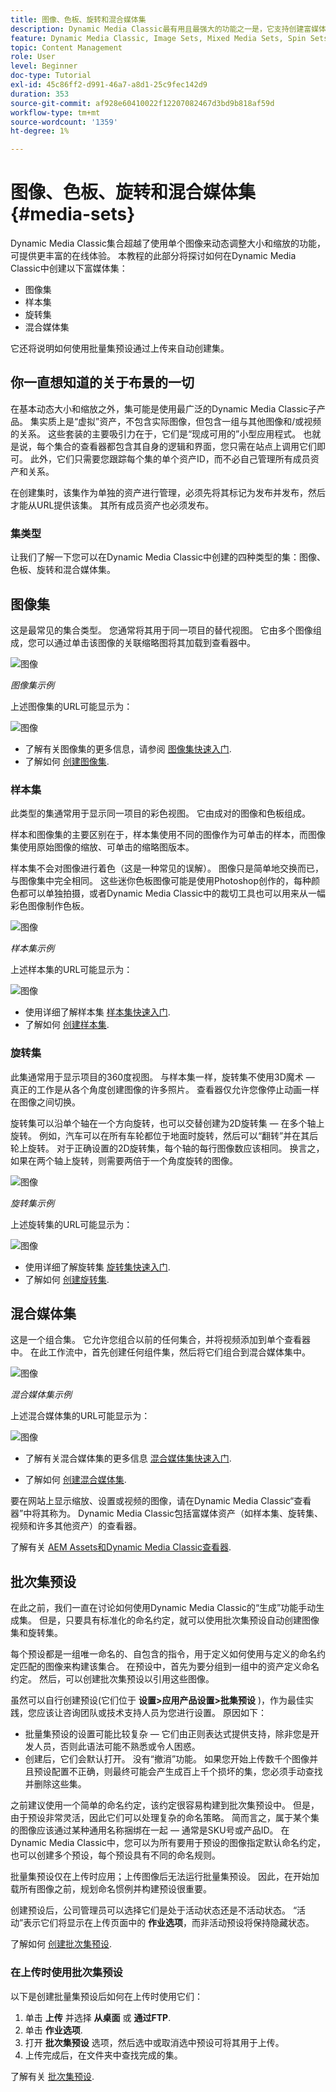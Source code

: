 ```yaml
---
title: 图像、色板、旋转和混合媒体集
description: Dynamic Media Classic最有用且最强大的功能之一是，它支持创建富媒体集，如图像、色板、旋转和混合媒体集。 了解每个富媒体集是什么以及如何在Dynamic Media Classic中创建每种类型。 然后，了解有关批量集预设的更多信息，该功能可在上传时自动创建富媒体集。
feature: Dynamic Media Classic, Image Sets, Mixed Media Sets, Spin Sets
topic: Content Management
role: User
level: Beginner
doc-type: Tutorial
exl-id: 45c86ff2-d991-46a7-a8d1-25c9fec142d9
duration: 353
source-git-commit: af928e60410022f12207082467d3bd9b818af59d
workflow-type: tm+mt
source-wordcount: '1359'
ht-degree: 1%

---
```


# 图像、色板、旋转和混合媒体集 {#media-sets}

Dynamic Media Classic集合超越了使用单个图像来动态调整大小和缩放的功能，可提供更丰富的在线体验。 本教程的此部分将探讨如何在Dynamic Media Classic中创建以下富媒体集：

- 图像集
- 样本集
- 旋转集
- 混合媒体集

它还将说明如何使用批量集预设通过上传来自动创建集。

## 你一直想知道的关于布景的一切

在基本动态大小和缩放之外，集可能是使用最广泛的Dynamic Media Classic子产品。 集实质上是“虚拟”资产，不包含实际图像，但包含一组与其他图像和/或视频的关系。 这些套装的主要吸引力在于，它们是“现成可用的”小型应用程式。 也就是说，每个集合的查看器都包含其自身的逻辑和界面，您只需在站点上调用它们即可。 此外，它们只需要您跟踪每个集的单个资产ID，而不必自己管理所有成员资产和关系。

在创建集时，该集作为单独的资产进行管理，必须先将其标记为发布并发布，然后才能从URL提供该集。 其所有成员资产也必须发布。

### 集类型

让我们了解一下您可以在Dynamic Media Classic中创建的四种类型的集：图像、色板、旋转和混合媒体集。

## 图像集

这是最常见的集合类型。 您通常将其用于同一项目的替代视图。 它由多个图像组成，您可以通过单击该图像的关联缩略图将其加载到查看器中。

![图像](assets/media-sets/image-set-1.jpg)

_图像集示例_

上述图像集的URL可能显示为：

![图像](assets/media-sets/image-set-url-1.png)

- 了解有关图像集的更多信息，请参阅 [图像集快速入门](https://experienceleague.adobe.com/docs/dynamic-media-classic/using/image-sets/quick-start-image-sets.html).
- 了解如何 [创建图像集](https://experienceleague.adobe.com/docs/dynamic-media-classic/using/image-sets/creating-image-set.html#creating-an-image-set).

### 样本集

此类型的集通常用于显示同一项目的彩色视图。 它由成对的图像和色板组成。

样本和图像集的主要区别在于，样本集使用不同的图像作为可单击的样本，而图像集使用原始图像的缩放、可单击的缩略图版本。

样本集不会对图像进行着色（这是一种常见的误解）。 图像只是简单地交换而已，与图像集中完全相同。 这些迷你色板图像可能是使用Photoshop创作的，每种颜色都可以单独拍摄，或者Dynamic Media Classic中的裁切工具也可以用来从一幅彩色图像制作色板。

![图像](assets/media-sets/image-set-2.jpg)

_样本集示例_

上述样本集的URL可能显示为：

![图像](assets/media-sets/image-set_url.png)

- 使用详细了解样本集 [样本集快速入门](https://experienceleague.adobe.com/docs/dynamic-media-classic/using/swatch-sets/quick-start-swatch-sets.html).
- 了解如何 [创建样本集](https://experienceleague.adobe.com/docs/dynamic-media-classic/using/swatch-sets/creating-swatch-set.html#creating-a-swatch-set).

### 旋转集

此集通常用于显示项目的360度视图。 与样本集一样，旋转集不使用3D魔术 — 真正的工作是从各个角度创建图像的许多照片。 查看器仅允许您像停止动画一样在图像之间切换。

旋转集可以沿单个轴在一个方向旋转，也可以交替创建为2D旋转集 — 在多个轴上旋转。 例如，汽车可以在所有车轮都位于地面时旋转，然后可以“翻转”并在其后轮上旋转。 对于正确设置的2D旋转集，每个轴的每行图像数应该相同。 换言之，如果在两个轴上旋转，则需要两倍于一个角度旋转的图像。

![图像](assets/media-sets/image-set-3.png)

_旋转集示例_

上述旋转集的URL可能显示为：

![图像](assets/media-sets/spin-set.png)

- 使用详细了解旋转集 [旋转集快速入门](https://experienceleague.adobe.com/docs/dynamic-media-classic/using/spin-sets/quick-start-spin-sets.html).
- 了解如何 [创建旋转集](https://experienceleague.adobe.com/docs/dynamic-media-classic/using/spin-sets/creating-spin-set.html#creating-a-spin-set).

## 混合媒体集

这是一个组合集。 它允许您组合以前的任何集合，并将视频添加到单个查看器中。 在此工作流中，首先创建任何组件集，然后将它们组合到混合媒体集中。

![图像](assets/media-sets/image-set-4.png)

_混合媒体集示例_

上述混合媒体集的URL可能显示为：

![图像](assets/media-sets/image-set-url-1.png)

- 了解有关混合媒体集的更多信息 [混合媒体集快速入门](https://experienceleague.adobe.com/docs/dynamic-media-classic/using/mixed-media-sets/quick-start-mixed-media-sets.html).

- 了解如何 [创建混合媒体集](https://experienceleague.adobe.com/docs/dynamic-media-classic/using/mixed-media-sets/creating-mixed-media-set.html#creating-a-mixed-media-set).

要在网站上显示缩放、设置或视频的图像，请在Dynamic Media Classic“查看器”中将其称为。 Dynamic Media Classic包括富媒体资产（如样本集、旋转集、视频和许多其他资产）的查看器。

了解有关 [AEM Assets和Dynamic Media Classic查看器](https://experienceleague.adobe.com/docs/dynamic-media-developer-resources/library/viewers-aem-assets-dmc/c-html5-s7-aem-asset-viewers.html).

## 批次集预设

在此之前，我们一直在讨论如何使用Dynamic Media Classic的“生成”功能手动生成集。 但是，只要具有标准化的命名约定，就可以使用批次集预设自动创建图像集和旋转集。

每个预设都是一组唯一命名的、自包含的指令，用于定义如何使用与定义的命名约定匹配的图像来构建该集合。 在预设中，首先为要分组到一组中的资产定义命名约定。 然后，可以创建批次集预设以引用这些图像。

虽然可以自行创建预设(它们位于 **设置>应用产品设置>批集预设** )，作为最佳实践，您应该让咨询团队或技术支持人员为您进行设置。 原因如下：

- 批量集预设的设置可能比较复杂 — 它们由正则表达式提供支持，除非您是开发人员，否则此语法可能不熟悉或令人困惑。
- 创建后，它们会默认打开。 没有“撤消”功能。 如果您开始上传数千个图像并且预设配置不正确，则最终可能会产生成百上千个损坏的集，您必须手动查找并删除这些集。

之前建议使用一个简单的命名约定，该约定很容易构建到批次集预设中。 但是，由于预设非常灵活，因此它们可以处理复杂的命名策略。 简而言之，属于某个集的图像应该通过某种通用名称捆绑在一起 — 通常是SKU号或产品ID。 在Dynamic Media Classic中，您可以为所有要用于预设的图像指定默认命名约定，也可以创建多个预设，每个预设具有不同的命名规则。

批量集预设仅在上传时应用；上传图像后无法运行批量集预设。 因此，在开始加载所有图像之前，规划命名惯例并构建预设很重要。

创建预设后，公司管理员可以选择它们是处于活动状态还是不活动状态。 “活动”表示它们将显示在上传页面中的 **作业选项**，而非活动预设将保持隐藏状态。

了解如何 [创建批次集预设](https://experienceleague.adobe.com/docs/dynamic-media-classic/using/setup/application-setup.html#creating-a-batch-set-preset).

### 在上传时使用批次集预设

以下是创建批量集预设后如何在上传时使用它们：

1. 单击 **上传** 并选择 **从桌面** 或 **通过FTP**.
2. 单击 **作业选项**.
3. 打开 **批次集预设** 选项，然后选中或取消选中预设可将其用于上传。
4. 上传完成后，在文件夹中查找完成的集。

了解有关 [批次集预设](https://experienceleague.adobe.com/docs/dynamic-media-classic/using/setup/application-setup.html#batch-set-presets).
